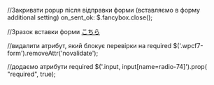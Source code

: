 //Закривати popup після відправки форми (вставляємо в форму additional setting)
on_sent_ok: $.fancybox.close();

//Зразок вставки форми
<a class="fancybox-inline btnPopUp" href="#contact_form_pop">こちら</a>

<div id="fancybox-overlay" class="fancybox-hidden" style="display: none;">
  <div id="contact_form_pop">[contact-form-7 id="76" title="Send email"]</div>
</div>

//видалити атрибут, який блокує перевірки на required
$('.wpcf7-form').removeAttr('novalidate');

//додаємо атрибути required
$('.input, input[name=radio-74]').prop( "required", true);
